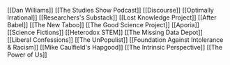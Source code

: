 [[Dan Williams]]
[[The Studies Show Podcast]]
[[Discourse]]
[[Optimally Irrational]]
[[Researchers's Substack]]
[[Lost Knowledge Project]]
[[After Babel]]
[[The New Taboo]]
[[The Good Science Project]]
[[Aporia]]
[[Science Fictions]]
[[Heterodox STEM]]
[[The Missing Data Depot]]
[[Liberal Confessions]]
[[The UnPopulist]]
[[Foundation Against Intolerance & Racism]]
[[Mike Caulfield's Hapgood]]
[[The Intrinsic Perspective]]
[[The Power of Us]]
